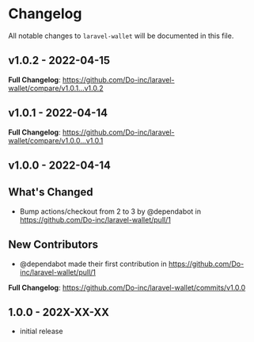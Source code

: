 # Changelog

All notable changes to `laravel-wallet` will be documented in this file.

## v1.0.2 - 2022-04-15

**Full Changelog**: https://github.com/Do-inc/laravel-wallet/compare/v1.0.1...v1.0.2

## v1.0.1 - 2022-04-14

**Full Changelog**: https://github.com/Do-inc/laravel-wallet/compare/v1.0.0...v1.0.1

## v1.0.0 - 2022-04-14

## What's Changed

- Bump actions/checkout from 2 to 3 by @dependabot in https://github.com/Do-inc/laravel-wallet/pull/1

## New Contributors

- @dependabot made their first contribution in https://github.com/Do-inc/laravel-wallet/pull/1

**Full Changelog**: https://github.com/Do-inc/laravel-wallet/commits/v1.0.0

## 1.0.0 - 202X-XX-XX

- initial release
